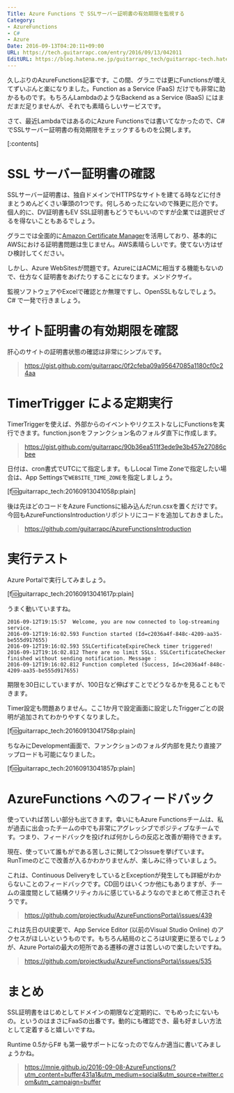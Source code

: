 ```yaml
---
Title: Azure Functions で SSLサーバー証明書の有効期限を監視する
Category:
- AzureFunctions
- C#
- Azure
Date: 2016-09-13T04:20:11+09:00
URL: https://tech.guitarrapc.com/entry/2016/09/13/042011
EditURL: https://blog.hatena.ne.jp/guitarrapc_tech/guitarrapc-tech.hatenablog.com/atom/entry/10328749687184040214
---
```


久しぶりのAzureFunctions記事です。この間、グラニでは更にFunctionsが増えてずいぶんと楽になりました。Function as a Service (FaaS) だけでも非常に助かるものです。もちろんLambdaのようなBackend as a Service (BaaS) にはまだまだ足りませんが、それでも素晴らしいサービスです。

さて、最近LambdaではあるのにAzure Functionsでは書いてなかったので、C# でSSLサーバー証明書の有効期限をチェックするものを公開します。

[:contents]

# SSL サーバー証明書の確認

SSLサーバー証明書は、独自ドメインでHTTPSなサイトを建てる時などに付きまとうめんどくさい筆頭の1つです。何しろめったにないので殊更に厄介です。個人的に、DV証明書もEV SSL証明書もどうでもいいのですが企業では選択せざるを得ないこともあるでしょう。

グラニでは全面的に[Amazon Certificate Manager](https://aws.amazon.com/jp/certificate-manager/)を活用しており、基本的にAWSにおける証明書問題は生じません。AWS素晴らしいです。使てない方はぜひ検討してください。

しかし、Azure WebSitesが問題です。AzureにはACMに相当する機能もないので、仕方なく証明書をあげたりすることになります。メンドクサイ。

監視ソフトウェアやExcelで確認とか無理ですし、OpenSSLもなしでしょう。C# で一発で行きましょう。

# サイト証明書の有効期限を確認

肝心のサイトの証明書状態の確認は非常にシンプルです。

> https://gist.github.com/guitarrapc/0f2cfeba09a95647085a1180cf0c24aa

# TimerTrigger による定期実行

TimerTriggerを使えば、外部からのイベントやリクエストなしにFunctionsを実行できます。function.jsonをファンクション名のフォルダ直下に作成します。


> https://gist.github.com/guitarrapc/90b36ea511f3ede9e3b457e27086cbee

日付は、cron書式でUTCにて指定します。もしLocal Time Zoneで指定したい場合は、App Settingsで`WEBSITE_TIME_ZONE`を指定しましょう。

[f:id:guitarrapc_tech:20160913041058p:plain]

後は先ほどのコードをAzure Functionsに組み込んだrun.csxを置くだけです。今回もAzureFunctionsIntroductionリポジトリにコードを追加しておきました。

> https://github.com/guitarrapc/AzureFunctionsIntroduction

# 実行テスト

Azure Portalで実行してみましょう。

[f:id:guitarrapc_tech:20160913041617p:plain]

うまく動いていますね。

```
2016-09-12T19:15:57  Welcome, you are now connected to log-streaming service.
2016-09-12T19:16:02.593 Function started (Id=c2036a4f-848c-4209-aa35-be555d917655)
2016-09-12T19:16:02.593 SSLCertificateExpireCheck timer triggered!
2016-09-12T19:16:02.812 There are no limit SSLs. SSLCertificateChecker finished without sending notification. Message :
2016-09-12T19:16:02.812 Function completed (Success, Id=c2036a4f-848c-4209-aa35-be555d917655)
```

期限を30日にしていますが、100日など伸ばすことでどうなるかを見ることもできます。

Timer設定も問題ありません。ここ1か月で設定画面に設定したTriggerごとの説明が追加されてわかりやすくなりました。

[f:id:guitarrapc_tech:20160913041758p:plain]

ちなみにDevelopment画面で、ファンクションのフォルダ内部を見たり直接アップロードも可能になりました。

[f:id:guitarrapc_tech:20160913041857p:plain]

# AzureFunctions へのフィードバック

使っていれば苦しい部分も出てきます。幸いにもAzure Functionsチームは、私が過去に出会ったチームの中でも非常にアグレッシブでポジティブなチームです。つまり、フィードバックを投げれば何かしらの反応と改善が期待できます。

現在、使っていて誰もがである苦しさに関して2つIssueを挙げています。RunTimeのどこで改善が入るかわかりませんが、楽しみに待っていましょう。

これは、Continuous DeliveryをしているとExceptionが発生しても詳細がわからないことのフィードバックです。CD回りはいくつか他にもありますが、チームの温度間として結構クリティカルに感じているようなのでまとめて修正されそうです。

> https://github.com/projectkudu/AzureFunctionsPortal/issues/439

これは先日のUI変更で、App Service Editor (以前のVisual Studio Online) のアクセスがほしいというものです。もちろん結局のところはUI変更に至るでしょうが、Azure Portalの最大の短所である遷移の遅さは苦しいので楽したいですね。

> https://github.com/projectkudu/AzureFunctionsPortal/issues/535


# まとめ

SSL証明書をはじめとしてドメインの期限など定期的に、でもめったにないもの。というのはまさにFaaSの出番です。動的にも確認でき、最も好ましい方法として定着すると嬉しいですね。

Runtime 0.5からF# も第一級サポートになったのでなんか適当に書いてみましょうかね。

> https://mnie.github.io/2016-09-08-AzureFunctions/?utm_content=buffer431a1&utm_medium=social&utm_source=twitter.com&utm_campaign=buffer
